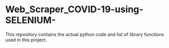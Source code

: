 # Web_Scraper_COVID-19-using-SELENIUM-
This repository contains the actual python code and list of library functions used in this project.
